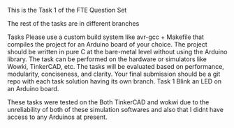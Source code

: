 This is the Task 1 of the FTE Question Set 

The rest of the tasks are in different branches 


Tasks
Please use a custom build system like avr-gcc + Makefile that compiles the project
for an Arduino board of your choice. The project should be written in pure C at the
bare-metal level without using the Arduino library.
The task can be performed on the hardware or simulators like Wowki, TinkerCAD, etc.
The tasks will be evaluated based on performance, modularity, conciseness, and
clarity.
Your final submission should be a git repo with each task solution having its own
branch.
Task 1
Blink an LED on an Arduino board.


These tasks were tested on the Both TinkerCAD and wokwi due to the unreliability of both of these simulation softwares and also that I didnt have access to any Arduinos at present.
